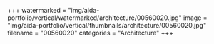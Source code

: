 +++
watermarked = "img/aida-portfolio/vertical/watermarked/architecture/00560020.jpg"
image = "img/aida-portfolio/vertical/thumbnails/architecture/00560020.jpg"
filename = "00560020"
categories = "Architecture"
+++
